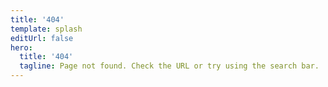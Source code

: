 ```yaml
---
title: '404'
template: splash
editUrl: false
hero:
  title: '404'
  tagline: Page not found. Check the URL or try using the search bar.
---
```

